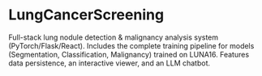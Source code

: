 # LungCancerScreening
Full-stack lung nodule detection &amp; malignancy analysis system (PyTorch/Flask/React). Includes the complete training pipeline for models (Segmentation, Classification, Malignancy) trained on LUNA16. Features data persistence, an interactive viewer, and an LLM chatbot.
